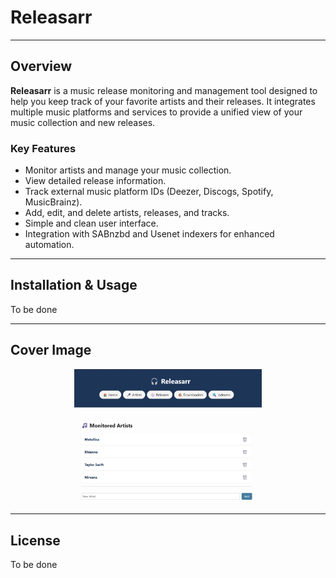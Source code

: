 # Releasarr

---

## Overview

**Releasarr** is a music release monitoring and management tool designed to help you keep track of your favorite artists and their releases. It integrates multiple music platforms and services to provide a unified view of your music collection and new releases.

### Key Features

- Monitor artists and manage your music collection.
- View detailed release information.
- Track external music platform IDs (Deezer, Discogs, Spotify, MusicBrainz).
- Add, edit, and delete artists, releases, and tracks.
- Simple and clean user interface.
- Integration with SABnzbd and Usenet indexers for enhanced automation.

---

## Installation & Usage

To be done

---

## Cover Image

<p align="center">
  <img src="/Logo/cover.png" alt="Releasarr Cover" width="300" />
</p>

---

## License

To be done